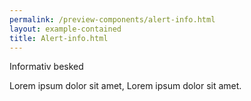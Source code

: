 ```yaml
--- 
permalink: /preview-components/alert-info.html
layout: example-contained 
title: Alert-info.html
---
```

<div class="alert alert-info">
    <div class="alert-body">
        <p class="alert-heading">Informativ besked</p>
        <p class="alert-text">Lorem ipsum dolor sit amet, Lorem ipsum dolor
            sit amet.</p>
    </div>
</div>